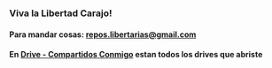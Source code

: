 ### Viva la Libertad Carajo!
#### Para mandar cosas: repos.libertarias@gmail.com
#### En [Drive - Compartidos Conmigo](https://drive.google.com/drive/shared-with-me) estan todos los drives que abriste



<!--
**jporro/jporro** is a ✨ _special_ ✨ repository because its `README.md` (this file) appears on your GitHub profile.

Here are some ideas to get you started:

- 🔭 I’m currently working on ...
- 🌱 I’m currently learning ...
- 👯 I’m looking to collaborate on ...
- 🤔 I’m looking for help with ...
- 💬 Ask me about ...
- 📫 How to reach me: ...
- 😄 Pronouns: ...
- ⚡ Fun fact: ...
-->
